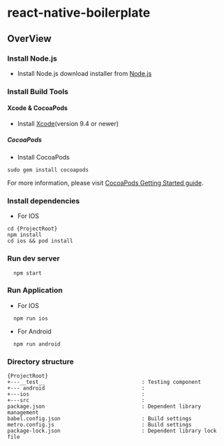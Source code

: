 # react-native-boilerplate
## OverView

### Install Node.js
- Install Node.js
  download installer from [Node.js](https://nodejs.org/ja/)

### Install Build Tools
#### Xcode & CocoaPods
- Install [Xcode](https://apps.apple.com/us/app/xcode/id497799835?mt=12)(version 9.4 or newer)

##### CocoaPods
- Install CocoaPods
```
sudo gem install cocoapods
```

For more information, please visit [CocoaPods Getting Started guide](https://guides.cocoapods.org/using/getting-started.html).

### Install dependencies
- For IOS
```
cd {ProjectRoot}
npm install
cd ios && pod install
```

### Run dev server
```
  npm start
```

### Run Application
- For IOS
```
  npm run ios
```

- For Android
```
  npm run android
```

### Directory structure
```
{ProjectRoot}
+---__test__                               : Testing component
+--- android                               : 
+---ios                                    : 
+---src                                    : 
package.json                               : Dependent library management
babel.config.json                          : Build settings
metro.config.js                            : Build settings
package-lock.json                          : Dependent library lock file
```
